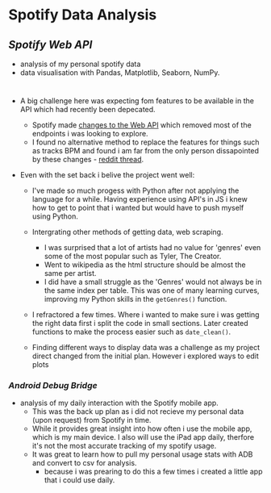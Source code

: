 # Spotify Data Analysis

## _Spotify Web API_
- analysis of my personal spotify data
- data visualisation with Pandas, Matplotlib, Seaborn, NumPy.
#
- A big challenge here was expecting fom features to be available in the API which had recently been depecated.
    - Spotify made [changes to the Web API](https://developer.spotify.com/blog/2024-11-27-changes-to-the-web-api) which removed  most of the endpoints i was looking to explore.
    - I found no alternative method to replace the features for things such as tracks BPM and found i am far from the only person dissapointed by these changes - [reddit thread](https://www.reddit.com/r/spotifyapi/comments/1h1o2m9/spotify_api_changes/).

- Even with the set back i belive the project went well:
    - I've made so much progess with Python after not applying the language for a while. Having experience using API's in JS i knew how to get to point that i wanted but would have to push myself using Python.
    - Intergrating other methods of getting data, web scraping.
    
        - I was surprised that a lot of artists had no value for 'genres' even some of the most popular such as Tyler, The Creator.
        - Went to wikipedia as the html structure should be almost the same per artist.
        - I did have a small struggle as the 'Genres' would not always be in the same index per table. This was one of many learning curves, improving my Python skills in the `getGenres()` function.
    - I refractored a few times. Where i wanted to make sure i was getting the right data first i split the code in small sections. Later created functions to make the process easier such as `date_clean()`.
    - Finding different ways to display data was a challenge as my project direct changed from the initial plan. However i explored ways to edit plots


### _Android Debug Bridge_
- analysis of my daily interaction with the Spotify mobile app.
    - This was the back up plan as i did not recieve my personal data (upon request) from Spotify in time.
    -   While it provides great insight into how often i use the mobile app, which is my main device. I also will use the iPad app daily, therfore it's not the most accurate tracking of my spotify usage.
    -   It was great to learn how to pull my personal usage stats with ADB and convert to csv for analysis.
        - because i was prearing to do this a few times i created a little app that i could use daily. 

